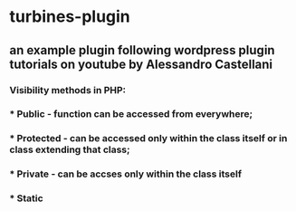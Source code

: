 # turbines-plugin
## an example plugin following wordpress plugin tutorials on youtube by  Alessandro Castellani

### Visibility methods in PHP:
### * Public - function can be accessed from everywhere;
### * Protected - can be accessed only within the class itself or in class extending that class;
### * Private - can be accses only within the class itself
### * Static